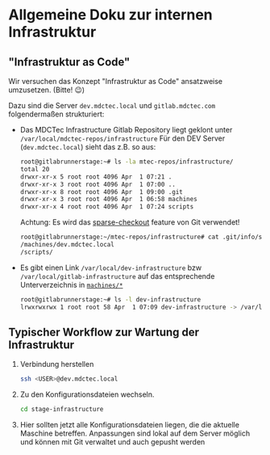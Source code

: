 # Allgemeine Doku zur internen Infrastruktur

## "Infrastruktur as Code"

Wir versuchen das Konzept "Infrastruktur as Code" ansatzweise umzusetzen. (Bitte! :wink:)

Dazu sind die Server `dev.mdctec.local` und `gitlab.mdctec.com` folgendermaßen strukturiert:

 -  Das MDCTec Infrastructure Gitlab Repository liegt geklont unter `/var/local/mdctec-repos/infrastructure`
    Für den DEV Server (`dev.mdctec.local`) sieht das z.B. so aus:
    ```sh
    root@gitlabrunnerstage:~# ls -la mtec-repos/infrastructure/
    total 20
    drwxr-xr-x 5 root root 4096 Apr  1 07:21 .
    drwxr-xr-x 3 root root 4096 Apr  1 07:00 ..
    drwxr-xr-x 8 root root 4096 Apr  1 09:00 .git
    drwxr-xr-x 3 root root 4096 Apr  1 06:58 machines
    drwxr-xr-x 4 root root 4096 Apr  1 07:24 scripts
    ```

    Achtung: Es wird das [sparse-checkout](https://git-scm.com/docs/git-sparse-checkout) feature von Git verwendet!
    ```sh
    root@gitlabrunnerstage:~/mtec-repos/infrastructure# cat .git/info/sparse-checkout
    /machines/dev.mdctec.local
    /scripts/
    ```
 -  Es gibt einen Link `/var/local/dev-infrastructure` bzw `/var/local/gitlab-infrastructure` auf das entsprechende Unterverzeichnis in [`machines/*`](./machines)

    ```sh
    root@gitlabrunnerstage:~# ls -l dev-infrastructure
    lrwxrwxrwx 1 root root 58 Apr  1 07:09 dev-infrastructure -> /var/local/mdctec-repos/infrastructure/machines/dev.mdctec.local/
    ```

## Typischer Workflow zur Wartung der Infrastruktur

1. Verbindung herstellen
   ```sh
   ssh <USER>@dev.mdctec.local
   ```
 
2. Zu den Konfigurationsdateien wechseln.
    ```sh
    cd stage-infrastructure
    ```

3. Hier sollten jetzt alle Konfigurationsdateien liegen, die die aktuelle Maschine betreffen.
   Anpassungen sind lokal auf dem Server möglich und können mit Git verwaltet und auch gepusht werden
